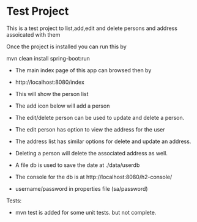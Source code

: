 <!DOCTYPE html>
<html lang="en">
<body>
  <h1>Test Project</h1>

  This is a test project to list,add,edit and delete persons and address assoicated with them

  Once the project is installed you can run this by

  mvn clean install spring-boot:run

  * The main index page of this app can browsed then by

  * http://localhost:8080/index

  * This will show the person list

  * The add icon below will add a person

  * The edit/delete person can be used to update and delete a person.

  * The edit person has option to view the address for the user

  * The address list has similar options for delete and update an address.

  * Deleting a person will delete the associated address as well.


  * A file db is used to save the date at ./data/userdb

  * The console for the db is at http://localhost:8080/h2-console/

  * username/password in properties file (sa/password)


  Tests:

  * mvn test is added for some unit tests. but not complete.

  

</body>
</html>
